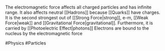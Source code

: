 The electromagnetic force affects all charged particles and has infinite range. It also affects neutral [[Hadrons]] because [[Quarks]] have charges. It is the second strongest out of [[Strong Force|strong]], e-m, [[Weak Force|weak]] and [[Gravitational Force|gravitational]]. Furthermore, it is carried by [[Photoelectric Effect|photons]]
Electrons are bound to the nucleus by the electromagnetic force

#Physics #Particles 